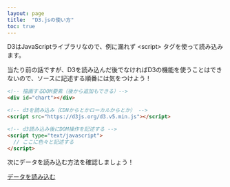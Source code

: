 ```yaml
---
layout: page
title:  "D3.jsの使い方"
toc: true
---
```


D3はJavaScriptライブラリなので、例に漏れず \<script\> タグを使って読み込みます。

当たり前の話ですが、D3を読み込んだ後でなければD3の機能を使うことはできないので、ソースに記述する順番には気をつけよう！

```html
<!-- 描画するDOM要素（後から追加もできる）-->
<div id="chart"></div>

<!-- d3を読み込み（CDNからとかローカルからとか） -->
<script src="https://d3js.org/d3.v5.min.js"></script> 

<!-- d3読み込み後にDOM操作を記述する -->
<script type="text/javascript">
  // ここに色々と記述する
</script>
``` 

次にデータを読み込む方法を確認しましょう！

[データを読み込む](/02_load_data/)
